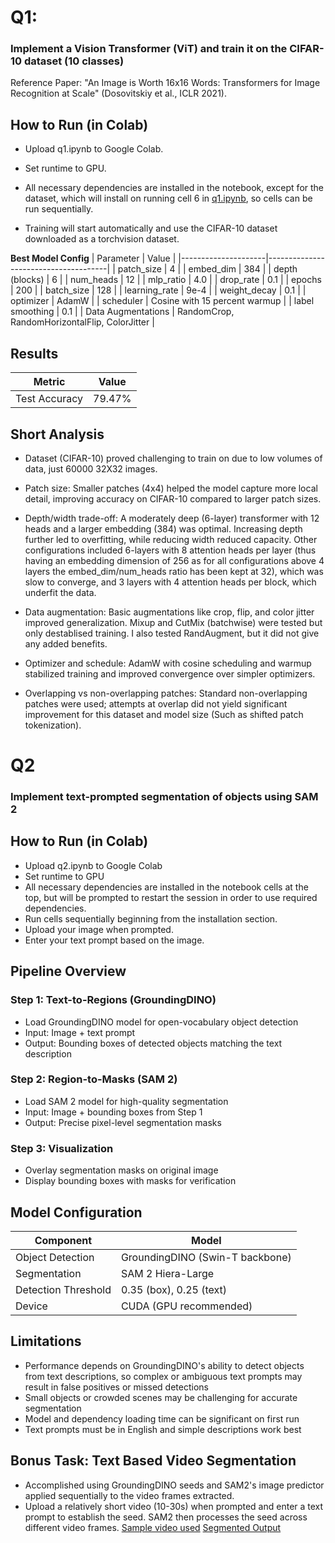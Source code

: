 # Q1:

### Implement a Vision Transformer (ViT) and train it on the CIFAR-10 dataset (10 classes)
Reference Paper: "An Image is Worth 16x16 Words: Transformers for Image Recognition at Scale" (Dosovitskiy et al., ICLR 2021).

## How to Run (in Colab)
* Upload q1.ipynb to Google Colab.

* Set runtime to GPU.

* All necessary dependencies are installed in the notebook, except for the dataset, which will install on running cell 6 in [q1.ipynb](https://github.com/shreshth3000/CIFARTask/blob/main/q1.ipynb), so cells can be run sequentially.

* Training will start automatically and use the CIFAR-10 dataset downloaded as a torchvision dataset.

**Best Model Config**
| Parameter           | Value                                |
|---------------------|--------------------------------------|
| patch_size          | 4                                    |
| embed_dim           | 384                                  |
| depth (blocks)      | 6                                    |
| num_heads           | 12                                   |
| mlp_ratio           | 4.0                                  |
| drop_rate           | 0.1                                  |
| epochs              | 200                                  |
| batch_size          | 128                                  |
| learning_rate       | 9e-4                                 |
| weight_decay        | 0.1                                  |
| optimizer           | AdamW                                |
| scheduler           | Cosine with 15 percent warmup        |
| label smoothing     | 0.1                                  |
| Data Augmentations  | RandomCrop, RandomHorizontalFlip, ColorJitter |

## Results
| Metric        | Value   |
|---------------|---------|
| Test Accuracy | 79.47%  |

## Short Analysis
- Dataset (CIFAR-10) proved challenging to train on due to low volumes of data, just 60000 32X32 images.
  
- Patch size: Smaller patches (4x4) helped the model capture more local detail, improving accuracy on CIFAR-10 compared to larger patch sizes.

- Depth/width trade-off: A moderately deep (6-layer) transformer with 12 heads and a larger embedding (384) was optimal. Increasing depth further led to overfitting, while reducing width reduced capacity.
  Other configurations included 6-layers with 8 attention heads per layer (thus having an embedding dimension of 256 as for all configurations above 4 layers the embed_dim/num_heads ratio has been kept at 32), which was slow to converge,
  and 3 layers with 4 attention heads per block, which underfit the data.

- Data augmentation: Basic augmentations like crop, flip, and color jitter improved generalization. Mixup and CutMix (batchwise) were tested but only destablised training. I also tested RandAugment, but
  it did not give any added benefits.

- Optimizer and schedule: AdamW with cosine scheduling and warmup stabilized training and improved convergence over simpler optimizers.

- Overlapping vs non-overlapping patches: Standard non-overlapping patches were used; attempts at overlap did not yield significant improvement for this dataset and model size (Such as shifted patch tokenization).

# Q2

### Implement text-prompted segmentation of objects using SAM 2

## How to Run (in Colab)

* Upload q2.ipynb to Google Colab
* Set runtime to GPU
* All necessary dependencies are installed in the notebook cells at the top, but will be prompted to restart the session in order to use required dependencies.
* Run cells sequentially beginning from the installation section.
* Upload your image when prompted.
* Enter your text prompt based on the image.

## Pipeline Overview

### Step 1: Text-to-Regions (GroundingDINO)
* Load GroundingDINO model for open-vocabulary object detection
* Input: Image + text prompt
* Output: Bounding boxes of detected objects matching the text description

### Step 2: Region-to-Masks (SAM 2)
* Load SAM 2 model for high-quality segmentation
* Input: Image + bounding boxes from Step 1
* Output: Precise pixel-level segmentation masks

### Step 3: Visualization
* Overlay segmentation masks on original image
* Display bounding boxes with masks for verification

## Model Configuration

| Component | Model |
|-----------|-------|
| Object Detection | GroundingDINO (Swin-T backbone) |
| Segmentation | SAM 2 Hiera-Large |
| Detection Threshold | 0.35 (box), 0.25 (text) |
| Device | CUDA (GPU recommended) |

## Limitations

* Performance depends on GroundingDINO's ability to detect objects from text descriptions, so complex or ambiguous text prompts may result in false positives or missed detections
* Small objects or crowded scenes may be challenging for accurate segmentation
* Model and dependency loading time can be significant on first run
* Text prompts must be in English and simple descriptions work best

## Bonus Task: Text Based Video Segmentation
* Accomplished using GroundingDINO seeds and SAM2's image predictor applied sequentially to the video frames extracted.
* Upload a relatively short video (10-30s) when prompted and enter a text prompt to establish the seed. SAM2 then processes the seed across different video frames.
[Sample video used](https://www.pexels.com/video/close-up-footage-of-the-bird-flying-3826855/)
[Segmented Output](https://drive.google.com/file/d/1i91RyuCBkVfxb8rVksyuhVByjWYOGRZA/view?usp=sharing)
